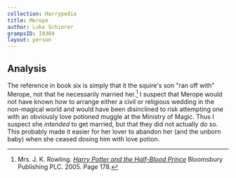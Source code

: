 ```yaml
---
collection: Harrypedia
title: Merope
author: Luke Schierer
grampsID: I0304
layout: person
---
```


## Analysis

The reference in book six is simply that it the squire's son "ran off with" Merope, not that he necessarily married her.[^240416-1] I suspect that Merope would not have known how to arrange either a civil or religious wedding in the non-magical world and would have been disinclined to risk attempting one with an obviously love potioned muggle at the Ministry of Magic. Thus I suspect she _intended_ to get married, but that they did not actually do so. This probably made it easier for her lover to abandon her (and the unborn baby) when she ceased dosing him with love potion.

[^240416-1]:
    Mrs. J. K. Rowling.
    _[Harry Potter and the Half-Blood Prince]_
    Bloomsbury Publishing PLC. 2005. Page 178.

[Harry Potter and the Half-Blood Prince]: https://www.librarything.com/work/1133624
